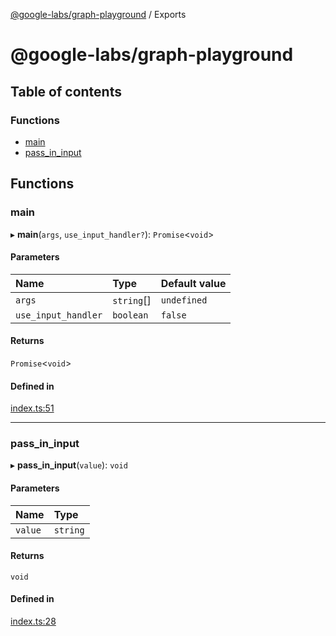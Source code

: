 [@google-labs/graph-playground](README.md) / Exports

# @google-labs/graph-playground

## Table of contents

### Functions

- [main](modules.md#main)
- [pass\_in\_input](modules.md#pass_in_input)

## Functions

### main

▸ **main**(`args`, `use_input_handler?`): `Promise`<`void`\>

#### Parameters

| Name | Type | Default value |
| :------ | :------ | :------ |
| `args` | `string`[] | `undefined` |
| `use_input_handler` | `boolean` | `false` |

#### Returns

`Promise`<`void`\>

#### Defined in

[index.ts:51](https://github.com/google/labs-prototypes/blob/5114223/seeds/graph-playground/src/index.ts#L51)

___

### pass\_in\_input

▸ **pass_in_input**(`value`): `void`

#### Parameters

| Name | Type |
| :------ | :------ |
| `value` | `string` |

#### Returns

`void`

#### Defined in

[index.ts:28](https://github.com/google/labs-prototypes/blob/5114223/seeds/graph-playground/src/index.ts#L28)
